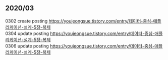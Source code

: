 ## 2020/03
0302 create posting https://youjeongsue.tistory.com/entry/데이터-중심-애플리케이션-설계-5장-복제<br>
0304 update posting https://youjeongsue.tistory.com/entry/데이터-중심-애플리케이션-설계-5장-복제<br>
0306 update posting https://youjeongsue.tistory.com/entry/데이터-중심-애플리케이션-설계-5장-복제<br>
